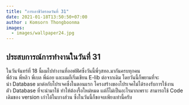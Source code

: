 ```yaml
---
title: "การเอาชีวิตรอดวันที่ 31"
date: 2021-01-18T13:50:50+07:00
author : Komsorn Thongboonma
images: 
  - images/wallpaper24.jpg
---
```


## ประสบการณ์การทำงานในวันที่ 31

ในวันจันทร์ที่ 18 นี้ผมไปทำงานที่ออฟฟิศซึ่งวันนี้พี่ๆสทอ.มากันครบทุกคน  
พี่อ้วน พี่หลิว พี่เบล พี่ฉ่อย และผมก็เริ่มเขียน E-lib ต่อจากเดิม โดยวันนี้ก็พยามที่จะ  
นำ Database มาต่อกับโปรเจคซึ่งในตอนแรก โครงสร้างของโปรเจคไม่ได้รองรับการใช้งาน  
ตัว Database ที่จะนำมาใช้ ทำให้ต้องรื้อใหม่หมด แต่ก็ไม่เป็นอะไรมากเพราะ สามารถใช้ Code  
เดิมของ version เก่าได้ในบางส่วน ซึ่งในวันนี้ก็ขอจบเพียงเท่านี้ครับ
